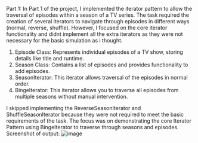 Part 1:
In Part 1 of the project, I implemented the iterator pattern to allow the traversal of episodes within a season of a TV series.
The task required the creation of several iterators to navigate through episodes in different ways (normal, reverse, shuffle). 
However, I focused on the core iterator functionality and didnt implement all the extra iterators as they were not necessary for the basic simulation as i thought.

1. Episode Class: Represents individual episodes of a TV show, storing details like title and runtime.
2. Season Class: Contains a list of episodes and provides functionality to add episodes.
3. SeasonIterator: This iterator allows traversal of the episodes in normal order.
4. BingeIterator: This iterator allows you to traverse all episodes from multiple seasons without manual intervention.

I skipped implementing the ReverseSeasonIterator and ShuffleSeasonIterator because 
they were not required to meet the basic requirements of the task.
The focus was on demonstrating the core Iterator Pattern using BingeIterator to traverse through seasons and episodes.
Screenshot of output:
![image](https://github.com/user-attachments/assets/40a85f93-0849-4087-8f1a-4d05e7ae0b39)
